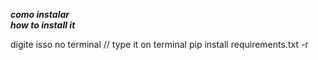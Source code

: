 ***como instalar*** <br>
***how to install it***

digite isso no terminal // type it on terminal
pip install requirements.txt -r


